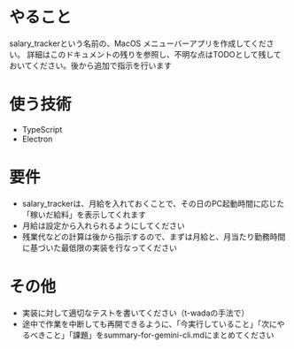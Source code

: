 # やること
salary_trackerという名前の、MacOS メニューバーアプリを作成してください。
詳細はこのドキュメントの残りを参照し、不明な点はTODOとして残しておいてください。後から追加で指示を行います

# 使う技術
- TypeScript
- Electron

# 要件
- salary_trackerは、月給を入れておくことで、その日のPC起動時間に応じた「稼いだ給料」を表示してくれます
- 月給は設定から入れられるようにしてください
- 残業代などの計算は後から指示するので、まずは月給と、月当たり勤務時間に基づいた最低限の実装を行なってください

# その他
- 実装に対して適切なテストを書いてください（t-wadaの手法で）
- 途中で作業を中断しても再開できるように、「今実行していること」「次にやるべきこと」「課題」をsummary-for-gemini-cli.mdにまとめてください
